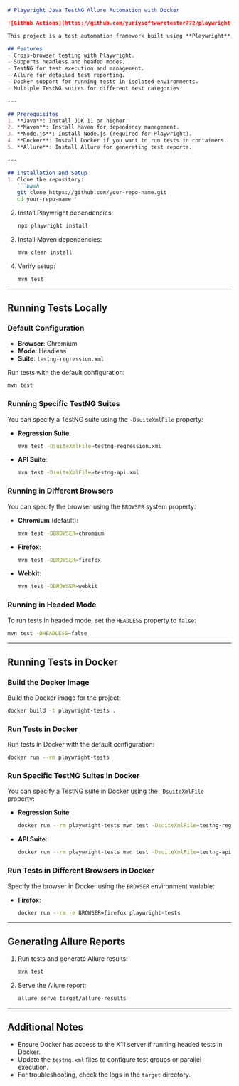 ```markdown
# Playwright Java TestNG Allure Automation with Docker

![GitHub Actions](https://github.com/yuriysoftwaretester772/playwright-java-testng-docker/actions/workflows/playwright-test.yml/badge.svg)

This project is a test automation framework built using **Playwright**, **Java**, **TestNG**, and **Allure** for reporting.

## Features
- Cross-browser testing with Playwright.
- Supports headless and headed modes.
- TestNG for test execution and management.
- Allure for detailed test reporting.
- Docker support for running tests in isolated environments.
- Multiple TestNG suites for different test categories.

---

## Prerequisites
1. **Java**: Install JDK 11 or higher.
2. **Maven**: Install Maven for dependency management.
3. **Node.js**: Install Node.js (required for Playwright).
4. **Docker**: Install Docker if you want to run tests in containers.
5. **Allure**: Install Allure for generating test reports.

---

## Installation and Setup
1. Clone the repository:
   ```bash
   git clone https://github.com/your-repo-name.git
   cd your-repo-name
   ```

2. Install Playwright dependencies:
   ```bash
   npx playwright install
   ```

3. Install Maven dependencies:
   ```bash
   mvn clean install
   ```

4. Verify setup:
   ```bash
   mvn test
   ```

---

## Running Tests Locally

### Default Configuration
- **Browser**: Chromium
- **Mode**: Headless
- **Suite**: `testng-regression.xml`

Run tests with the default configuration:
```bash
mvn test
```

### Running Specific TestNG Suites
You can specify a TestNG suite using the `-DsuiteXmlFile` property:
- **Regression Suite**:
  ```bash
  mvn test -DsuiteXmlFile=testng-regression.xml
  ```
- **API Suite**:
  ```bash
  mvn test -DsuiteXmlFile=testng-api.xml
  ```

### Running in Different Browsers
You can specify the browser using the `BROWSER` system property:
- **Chromium** (default):
  ```bash
  mvn test -DBROWSER=chromium
  ```
- **Firefox**:
  ```bash
  mvn test -DBROWSER=firefox
  ```
- **Webkit**:
  ```bash
  mvn test -DBROWSER=webkit
  ```

### Running in Headed Mode
To run tests in headed mode, set the `HEADLESS` property to `false`:
```bash
mvn test -DHEADLESS=false
```

---

## Running Tests in Docker

### Build the Docker Image
Build the Docker image for the project:
```bash
docker build -t playwright-tests .
```

### Run Tests in Docker
Run tests in Docker with the default configuration:
```bash
docker run --rm playwright-tests
```

### Run Specific TestNG Suites in Docker
You can specify a TestNG suite in Docker using the `-DsuiteXmlFile` property:
- **Regression Suite**:
  ```bash
  docker run --rm playwright-tests mvn test -DsuiteXmlFile=testng-regression.xml
  ```
- **API Suite**:
  ```bash
  docker run --rm playwright-tests mvn test -DsuiteXmlFile=testng-api.xml
  ```

### Run Tests in Different Browsers in Docker
Specify the browser in Docker using the `BROWSER` environment variable:
- **Firefox**:
  ```bash
  docker run --rm -e BROWSER=firefox playwright-tests
  ```

---

## Generating Allure Reports
1. Run tests and generate Allure results:
   ```bash
   mvn test
   ```

2. Serve the Allure report:
   ```bash
   allure serve target/allure-results
   ```

---

## Additional Notes
- Ensure Docker has access to the X11 server if running headed tests in Docker.
- Update the `testng.xml` files to configure test groups or parallel execution.
- For troubleshooting, check the logs in the `target` directory.
```